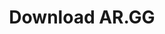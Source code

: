---
layout: redirect
permalink: /download
title: Download AR.GG 
description: 
redirect_url: https://testflight.apple.com/join/vFGg9Mn9
preview_image: /assets/meta-download.jpg
mixpanel_eventname: Download
---